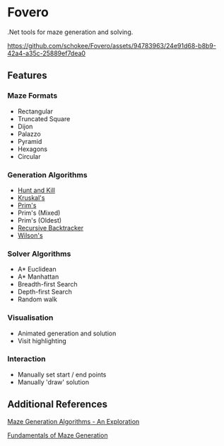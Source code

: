 ﻿# Fovero
.Net tools for maze generation and solving.

https://github.com/schokee/Fovero/assets/94783963/24e91d68-b8b9-42a4-a35c-25889ef7dea0

## Features

### Maze Formats

- Rectangular
- Truncated Square
- Dijon
- Palazzo
- Pyramid
- Hexagons
- Circular

### Generation Algorithms

- [Hunt and Kill](https://weblog.jamisbuck.org/2011/1/24/maze-generation-hunt-and-kill-algorithm)
- [Kruskal's](https://weblog.jamisbuck.org/2011/1/3/maze-generation-kruskal-s-algorithm)
- [Prim's](https://weblog.jamisbuck.org/2010/12/27/maze-generation-recursive-backtracking)
- Prim's (Mixed)
- Prim's (Oldest)
- [Recursive Backtracker](https://weblog.jamisbuck.org/2010/12/27/maze-generation-recursive-backtracking)
- [Wilson's](https://weblog.jamisbuck.org/2011/1/20/maze-generation-wilson-s-algorithm)

### Solver Algorithms
- A* Euclidean
- A* Manhattan
- Breadth-first Search
- Depth-first Search
- Random walk

### Visualisation
- Animated generation and solution
- Visit highlighting

### Interaction
- Manually set start / end points
- Manually 'draw' solution


## Additional References
[Maze Generation Algorithms - An Exploration](https://professor-l.github.io/mazes/)

[Fundamentals of Maze Generation](https://www.cs.cmu.edu/~15112-f22/notes/student-tp-guides/Mazes.pdf)
